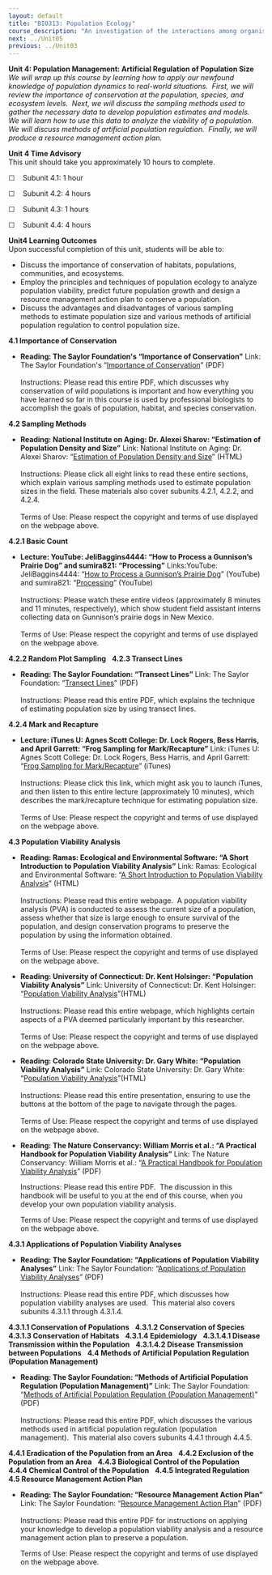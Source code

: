 ```yaml
---
layout: default
title: "BIO313: Population Ecology"
course_description: "An investigation of the interactions among organisms and their environment that influence and regulate population size. Covers forms of intrinsic population growth and factors affecting that growth, ecological relationships, and the means through which populations can be managed to maintain species and biodiversity."
next: ../Unit05
previous: ../Unit03
---
```

**Unit 4: Population Management: Artificial Regulation of Population
Size** <span id="4"></span> 
*We will wrap up this course by learning how to apply our newfound
knowledge of population dynamics to real-world situations.  First, we
will review the importance of conservation at the population, species,
and ecosystem levels.  Next, we will discuss the sampling methods used
to gather the necessary data to develop population estimates and
models.  We will learn how to use this data to analyze the viability of
a population.  We will discuss methods of artificial population
regulation.  Finally, we will produce a resource management action
plan.*

**Unit 4 Time Advisory**  
This unit should take you approximately 10 hours to complete.  
  
 ☐    Subunit 4.1: 1 hour  
  
 ☐    Subunit 4.2: 4 hours  
  
 ☐    Subunit 4.3: 1 hours  
  
 ☐    Subunit 4.4: 4 hours

**Unit4 Learning Outcomes**  
Upon successful completion of this unit, students will be able to:
-   Discuss the importance of conservation of habitats, populations,
    communities, and ecosystems.
-   Employ the principles and techniques of population ecology to
    analyze population viability, predict future population growth and
    design a resource management action plan to conserve a population.
-   Discuss the advantages and disadvantages of various sampling methods
    to estimate population size and various methods of artificial
    population regulation to control population size.

**4.1 Importance of Conservation** <span id="4.1"></span> 
-   **Reading: The Saylor Foundation's “Importance of Conservation”**
    Link: The Saylor Foundation's “[Importance of
    Conservation](https://resources.saylor.org/archived/wp-content/uploads/2011/07/BIO313-Importance-of-Conservation-v2-FINAL-DEMARY.pdf)”
    (PDF)  
        
     Instructions: Please read this entire PDF, which discusses why
    conservation of wild populations is important and how everything you
    have learned so far in this course is used by professional
    biologists to accomplish the goals of population, habitat, and
    species conservation.

**4.2 Sampling Methods** <span id="4.2"></span> 
-   **Reading: National Institute on Aging: Dr. Alexei Sharov:
    “Estimation of Population Density and Size”**
    Link: National Institute on Aging: Dr. Alexei Sharov: “[Estimation
    of Population Density and
    Size](http://home.comcast.net/~sharov/PopEcol/lec2/sampling.html)”
    (HTML)  
        
     Instructions: Please click all eight links to read these entire
    sections, which explain various sampling methods used to estimate
    population sizes in the field. These materials also cover subunits
    4.2.1, 4.2.2, and 4.2.4.  
        
     Terms of Use: Please respect the copyright and terms of use
    displayed on the webpage above.

**4.2.1 Basic Count** <span id="4.2.1"></span> 
-   **Lecture: YouTube: JeliBaggins4444: “How to Process a Gunnison’s
    Prairie Dog” and sumira821: “Processing”**
    Links:YouTube: JeliBaggins4444: “[How to Process a Gunnison’s
    Prairie Dog](http://www.youtube.com/watch?v=kwjOGF9wCqk)” (YouTube)
    and sumira821:
    “[Processing](http://www.youtube.com/watch?v=B6OKBu-by4Q)”
    (YouTube)  
        
     Instructions: Please watch these entire videos (approximately 8
    minutes and 11 minutes, respectively), which show student field
    assistant interns collecting data on Gunnison’s prairie dogs in New
    Mexico.  
        
     Terms of Use: Please respect the copyright and terms of use
    displayed on the webpage above.

**4.2.2 Random Plot Sampling** <span id="4.2.2"></span> 
**4.2.3 Transect Lines** <span id="4.2.3"></span> 
-   **Reading: The Saylor Foundation: “Transect Lines”**
    Link: The Saylor Foundation: “[Transect
    Lines](https://resources.saylor.org/archived/wp-content/uploads/2011/06/BIO313-Transect-Lines-FINAL.pdf)”
    (PDF)  
        
     Instructions: Please read this entire PDF, which explains the
    technique of estimating population size by using transect lines.

**4.2.4 Mark and Recapture** <span id="4.2.4"></span> 
-   **Lecture: iTunes U: Agnes Scott College: Dr. Lock Rogers, Bess
    Harris, and April Garrett: “Frog Sampling for Mark/Recapture”**
    Link: iTunes U: Agnes Scott College: Dr. Lock Rogers, Bess Harris,
    and April Garrett: “[Frog Sampling for
    Mark/Recapture](http://itunes.apple.com/us/podcast/frog-sampling-for-mark-recapture/id381503871?i=84698632)”
    (iTunes)  
        
     Instructions: Please click this link, which might ask you to launch
    iTunes, and then listen to this entire lecture (approximately 10
    minutes), which describes the mark/recapture technique for
    estimating population size.  
        
     Terms of Use: Please respect the copyright and terms of use
    displayed on the webpage above.

**4.3 Population Viability Analysis** <span id="4.3"></span> 
-   **Reading: Ramas: Ecological and Environmental Software: “A Short
    Introduction to Population Viability Analysis”**
    Link: Ramas: Ecological and Environmental Software: “[A Short
    Introduction to Population Viability
    Analysis](http://www.ramas.com/pva.htm)” (HTML)  
        
     Instructions: Please read this entire webpage.  A population
    viability analysis (PVA) is conducted to assess the current size of
    a population, assess whether that size is large enough to ensure
    survival of the population, and design conservation programs to
    preserve the population by using the information obtained.  
        
     Terms of Use: Please respect the copyright and terms of use
    displayed on the webpage above.

-   **Reading: University of Connecticut: Dr. Kent Holsinger:
    “Population Viability Analysis”**
    Link: University of Connecticut: Dr. Kent Holsinger: “[Population
    Viability
    Analysis](http://darwin.eeb.uconn.edu/eeb310/lecture-notes/pva/node2.html)”(HTML)  
        
     Instructions: Please read this entire webpage, which highlights
    certain aspects of a PVA deemed particularly important by this
    researcher.  
        
     Terms of Use: Please respect the copyright and terms of use
    displayed on the webpage above.

-   **Reading: Colorado State University: Dr. Gary White: “Population
    Viability Analysis”**
    Link: Colorado State University: Dr. Gary White: “[Population
    Viability
    Analysis](http://warnercnr.colostate.edu/~gwhite/pva/index.htm)”(HTML)  
        
     Instructions: Please read this entire presentation, ensuring to use
    the buttons at the bottom of the page to navigate through the
    pages.  
        
     Terms of Use: Please respect the copyright and terms of use
    displayed on the webpage above.

-   **Reading: The Nature Conservancy: William Morris et al.: “A
    Practical Handbook for Population Viability Analysis”**
    Link: The Nature Conservancy: William Morris et al.: “[A Practical
    Handbook for Population Viability
    Analysis](http://www.agroparistech.fr/IMG/pdf/PVAHandBook.pdf)”
    (PDF)  
      
     Instructions: Please read this entire PDF.  The discussion in this
    handbook will be useful to you at the end of this course, when you
    develop your own population viability analysis.  
      
     Terms of Use: Please respect the copyright and terms of use
    displayed on the webpage above.

**4.3.1 Applications of Population Viability Analyses** <span
id="4.3.1"></span> 
-   **Reading: The Saylor Foundation: “Applications of Population
    Viability Analyses”**
    Link: The Saylor Foundation: “[Applications of Population Viability
    Analyses](https://resources.saylor.org/archived/wp-content/uploads/2011/07/BIO313-Applications-of-Population-Viability-Analysis-FINAL.pdf)”
    (PDF)  
        
     Instructions: Please read this entire PDF, which discusses how
    population viability analyses are used.  This material also covers
    subunits 4.3.1.1 through 4.3.1.4.

**4.3.1.1 Conservation of Populations** <span id="4.3.1.1"></span> 
**4.3.1.2 Conservation of Species** <span id="4.3.1.2"></span> 
**4.3.1.3 Conservation of Habitats** <span id="4.3.1.3"></span> 
**4.3.1.4 Epidemiology** <span id="4.3.1.4"></span> 
**4.3.1.4.1 Disease Transmission within the Population** <span
id="4.3.1.4.1"></span> 
**4.3.1.4.2 Disease Transmission between Populations** <span
id="4.3.1.4.2"></span> 
**4.4 Methods of Artificial Population Regulation (Population
Management)** <span id="4.4"></span> 
-   **Reading: The Saylor Foundation: “Methods of Artificial Population
    Regulation (Population Management)”**
    Link: The Saylor Foundation: “[Methods of Artificial Population
    Regulation (Population
    Management)](https://resources.saylor.org/archived/wp-content/uploads/2011/07/BIO313-Artificial-Population-Regulation-FINAL.pdf)”
    (PDF)  
        
     Instructions: Please read this entire PDF, which discusses the
    various methods used in artificial population regulation (population
    management).  This material also covers subunits 4.4.1 through
    4.4.5.

**4.4.1 Eradication of the Population from an Area** <span
id="4.4.1"></span> 
**4.4.2 Exclusion of the Population from an Area** <span
id="4.4.2"></span> 
**4.4.3 Biological Control of the Population** <span id="4.4.3"></span> 
**4.4.4 Chemical Control of the Population** <span id="4.4.4"></span> 
**4.4.5 Integrated Regulation** <span id="4.4.5"></span> 
**4.5 Resource Management Action Plan** <span id="4.5"></span> 
-   **Reading: The Saylor Foundation: “Resource Management Action
    Plan”**
    Link: The Saylor Foundation: “[Resource Management Action
    Plan](https://resources.saylor.org/archived/wp-content/uploads/2011/12/SAYLOR.ORG-BIO313-RESOURCE_MANAGEMENT_ACTION_PLAN.pdf)”
    (PDF)  
        
     Instructions: Please read this entire PDF for instructions on
    applying your knowledge to develop a population viability analysis
    and a resource management action plan to preserve a population.  
      
     Terms of Use: Please respect the copyright and terms of use
    displayed on the webpage above.


